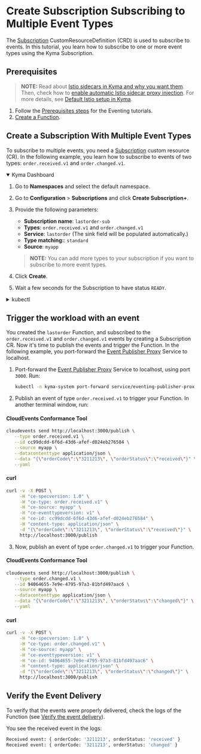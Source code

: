 # Create Subscription Subscribing to Multiple Event Types

The [Subscription](../resources/evnt-cr-subscription.md) CustomResourceDefinition (CRD) is used to subscribe to events. In this tutorial, you learn how to subscribe to one or more event types using the Kyma Subscription.

## Prerequisites

>**NOTE:** Read about [Istio sidecars in Kyma and why you want them](https://kyma-project.io/#/istio/user/00-overview/00-30-overview-istio-sidecars). Then, check how to [enable automatic Istio sidecar proxy injection](https://kyma-project.io/#/istio/user/02-operation-guides/operations/02-20-enable-sidecar-injection). For more details, see [Default Istio setup in Kyma](https://kyma-project.io/#/istio/user/00-overview/00-40-overview-istio-setup).

1. Follow the [Prerequisites steps](evnt-01-prerequisites.md) for the Eventing tutorials.
2. [Create a Function](https://kyma-project.io/#/02-get-started/04-trigger-workload-with-event#create-a-function).

## Create a Subscription With Multiple Event Types

To subscribe to multiple events, you need a [Subscription](../resources/evnt-cr-subscription.md) custom resource (CR). In the following example, you learn how to subscribe to events of two types: `order.received.v1` and `order.changed.v1`.

<div tabs name="Create a Subscription" group="create-subscription">
  <details open>
  <summary label="Kyma Dashboard">
  Kyma Dashboard
  </summary>

1. Go to **Namespaces** and select the default namespace.
2. Go to **Configuration** > **Subscriptions** and click **Create Subscription+**.
3. Provide the following parameters:
   - **Subscription name**: `lastorder-sub`
   - **Types**: `order.received.v1` and `order.changed.v1`
   - **Service**: `lastorder` (The sink field will be populated automatically.)
   - **Type matching:**: `standard`
   - **Source**: `myapp`

   > **NOTE:** You can add more types to your subscription if you want to subscribe to more event types.

4. Click **Create**.
5. Wait a few seconds for the Subscription to have status `READY`.

  </details>
  <details>
  <summary label="kubectl">
  kubectl
  </summary>

Run:

```bash
cat <<EOF | kubectl apply -f -
    apiVersion: eventing.kyma-project.io/v1alpha2
    kind: Subscription
    metadata:
      name: lastorder-sub
      namespace: default
    spec:
      sink: 'http://lastorder.default.svc.cluster.local'
      source: myapp
      types:
       - order.received.v1
       - order.changed.v1
EOF
```

To check that the Subscription was created and is ready, run:

```bash
kubectl get subscriptions lastorder-sub -o=jsonpath="{.status.ready}"
```

The operation was successful if the returned status says `true`.

  </details>
</div>

## Trigger the workload with an event

You created the `lastorder` Function, and subscribed to the `order.received.v1` and `order.changed.v1` events by creating a Subscription CR. Now it's time to publish the events and trigger the Function.
In the following example, you port-forward the [Event Publisher Proxy](../evnt-architecture.md) Service to localhost.

1. Port-forward the [Event Publisher Proxy](../evnt-architecture.md) Service to localhost, using port `3000`. Run:

   ```bash
   kubectl -n kyma-system port-forward service/eventing-publisher-proxy 3000:80
   ```

2. Publish an event of type `order.received.v1` to trigger your Function. In another terminal window, run:

<!-- tabs:start -->

#### CloudEvents Conformance Tool

```bash
cloudevents send http://localhost:3000/publish \
   --type order.received.v1 \
   --id cc99dcdd-6f6d-43d6-afef-d024eb276584 \
   --source myapp \
   --datacontenttype application/json \
   --data "{\"orderCode\":\"3211213\", \"orderStatus\":\"received\"}" \
   --yaml
```

#### curl

```bash
curl -v -X POST \
     -H "ce-specversion: 1.0" \
     -H "ce-type: order.received.v1" \
     -H "ce-source: myapp" \
     -H "ce-eventtypeversion: v1" \
     -H "ce-id: cc99dcdd-6f6d-43d6-afef-d024eb276584" \
     -H "content-type: application/json" \
     -d "{\"orderCode\":\"3211213\", \"orderStatus\":\"received\"}" \
     http://localhost:3000/publish
```
  
<!-- tabs:end -->

3. Now, publish an event of type `order.changed.v1` to trigger your Function.

<!-- tabs:start -->

#### CloudEvents Conformance Tool

```bash
cloudevents send http://localhost:3000/publish \
   --type order.changed.v1 \
   --id 94064655-7e9e-4795-97a3-81bfd497aac6 \
   --source myapp \
   --datacontenttype application/json \
   --data "{\"orderCode\":\"3211213\", \"orderStatus\":\"changed\"}" \
   --yaml
```

#### curl

```bash
curl -v -X POST \
     -H "ce-specversion: 1.0" \
     -H "ce-type: order.changed.v1" \
     -H "ce-source: myapp" \
     -H "ce-eventtypeversion: v1" \
     -H "ce-id: 94064655-7e9e-4795-97a3-81bfd497aac6" \
     -H "content-type: application/json" \
     -d "{\"orderCode\":\"3211213\", \"orderStatus\":\"changed\"}" \ 
     http://localhost:3000/publish
```
<!-- tabs:end -->

## Verify the Event Delivery

To verify that the events were properly delivered, check the logs of the Function (see [Verify the event delivery](https://kyma-project.io/#/02-get-started/04-trigger-workload-with-event?id=verify-the-event-delivery)).

You see the received event in the logs:

```sh
Received event: { orderCode: '3211213', orderStatus: 'received' }
Received event: { orderCode: '3211213', orderStatus: 'changed' }
```
